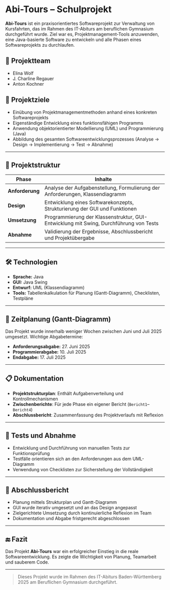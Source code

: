 # Abi-Tours – Schulprojekt

**Abi-Tours** ist ein praxisorientiertes Softwareprojekt zur Verwaltung von Kursfahrten, das im Rahmen des IT-Abiturs am beruflichen Gymnasium durchgeführt wurde. Ziel war es, Projektmanagement-Tools anzuwenden, eine Java-basierte Software zu entwickeln und alle Phasen eines Softwareprojekts zu durchlaufen.

## 👥 Projektteam

- Elina Wolf  
- J. Charline Regauer  
- Anton Kochner

## 🎯 Projektziele

- Einübung von Projektmanagementmethoden anhand eines konkreten Softwareprojekts
- Eigenständige Entwicklung eines funktionsfähigen Programms
- Anwendung objektorientierter Modellierung (UML) und Programmierung (Java)
- Abbildung des gesamten Softwareentwicklungsprozesses (Analyse → Design → Implementierung → Test → Abnahme)

---

## 📁 Projektstruktur

| Phase        | Inhalte                                                                 |
|--------------|-------------------------------------------------------------------------|
| **Anforderung** | Analyse der Aufgabenstellung, Formulierung der Anforderungen, Klassendiagramm |
| **Design**       | Entwicklung eines Softwarekonzepts, Strukturierung der GUI und Funktionen   |
| **Umsetzung**    | Programmierung der Klassenstruktur, GUI-Entwicklung mit Swing, Durchführung von Tests |
| **Abnahme**      | Validierung der Ergebnisse, Abschlussbericht und Projektübergabe              |

---

## 🛠️ Technologien

- **Sprache:** Java  
- **GUI:** Java Swing  
- **Entwurf:** UML (Klassendiagramm)
- **Tools:** Tabellenkalkulation für Planung (Gantt-Diagramm), Checklisten, Testpläne

---

## 📅 Zeitplanung (Gantt-Diagramm)

Das Projekt wurde innerhalb weniger Wochen zwischen Juni und Juli 2025 umgesetzt. Wichtige Abgabetermine:

- **Anforderungsabgabe:** 27. Juni 2025  
- **Programmierabgabe:** 10. Juli 2025  
- **Endabgabe:** 17. Juli 2025  

---

## 📋 Dokumentation

- **Projektstrukturplan**: Enthält Aufgabenverteilung und Kontrollmechanismen  
- **Zwischenberichte**: Für jede Phase ein eigener Bericht (`Bericht1`–`Bericht4`)  
- **Abschlussbericht**: Zusammenfassung des Projektverlaufs mit Reflexion  

---

## 🧪 Tests und Abnahme

- Entwicklung und Durchführung von manuellen Tests zur Funktionsprüfung
- Testfälle orientieren sich an den Anforderungen aus dem UML-Diagramm
- Verwendung von Checklisten zur Sicherstellung der Vollständigkeit

---

## 📝 Abschlussbericht

- Planung mittels Strukturplan und Gantt-Diagramm
- GUI wurde iterativ umgesetzt und an das Design angepasst
- Zielgerichtete Umsetzung durch kontinuierliche Reflexion im Team
- Dokumentation und Abgabe fristgerecht abgeschlossen

---

## 🔚 Fazit

Das Projekt **Abi-Tours** war ein erfolgreicher Einstieg in die reale Softwareentwicklung. Es zeigte die Wichtigkeit von Planung, Teamarbeit und sauberem Code.

---

> Dieses Projekt wurde im Rahmen des IT-Abiturs Baden-Württemberg 2025 am Beruflichen Gymnasium durchgeführt.
